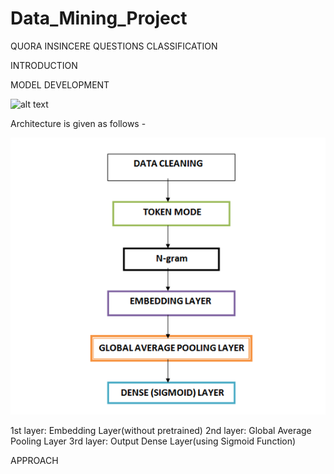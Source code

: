 # Data_Mining_Project


QUORA INSINCERE QUESTIONS CLASSIFICATION

INTRODUCTION



MODEL DEVELOPMENT

![alt text]()

Architecture is given as follows - 

 ![alt text](https://github.com/shwetasrsh/Data_Mining_Project/blob/master/img.PNG) 



1st layer: Embedding Layer(without pretrained)
2nd layer: Global Average Pooling Layer
3rd layer: Output Dense Layer(using Sigmoid Function)


APPROACH 



